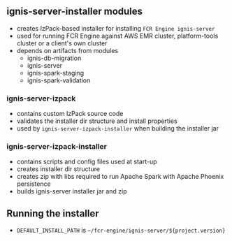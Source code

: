 ## ignis-server-installer modules
- creates IzPack-based installer for installing `FCR Engine ignis-server`
- used for running FCR Engine against AWS EMR cluster, platform-tools cluster 
or a client's own cluster
- depends on artifacts from modules
  - ignis-db-migration
  - ignis-server
  - ignis-spark-staging
  - ignis-spark-validation

### ignis-server-izpack
- contains custom IzPack source code 
- validates the installer dir structure and install properties
- used by `ignis-server-izpack-installer` when building the installer jar

### ignis-server-izpack-installer
- contains scripts and config files used at start-up
- creates installer dir structure
- creates zip with libs required to run Apache Spark with Apache Phoenix persistence
- builds ignis-server installer jar and zip

## Running the installer
- `DEFAULT_INSTALL_PATH` is `~/fcr-engine/ignis-server/${project.version}`